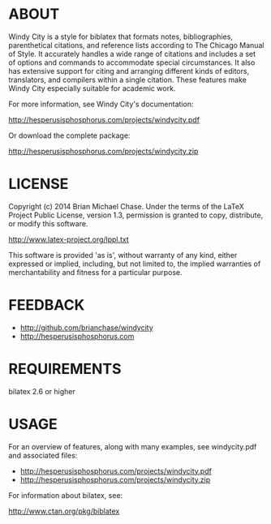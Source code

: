 # ABOUT

Windy City is a style for biblatex that formats notes, bibliographies,
parenthetical citations, and reference lists according to The
Chicago Manual of Style. It accurately handles a wide range of
citations and includes a set of options and commands to accommodate
special circumstances. It also has extensive support for citing and
arranging different kinds of editors, translators, and compilers
within a single citation. These features make Windy City especially
suitable for academic work.

For more information, see Windy City's documentation:

http://hesperusisphosphorus.com/projects/windycity.pdf

Or download the complete package:

http://hesperusisphosphorus.com/projects/windycity.zip

# LICENSE

Copyright (c) 2014 Brian Michael Chase. Under the terms of the LaTeX
Project Public License, version 1.3, permission is granted to copy,
distribute, or modify this software.

http://www.latex-project.org/lppl.txt

This software is provided 'as is', without warranty of any kind,
either expressed or implied, including, but not limited to, the
implied warranties of merchantability and fitness for a particular
purpose.

# FEEDBACK

* http://github.com/brianchase/windycity
* http://hesperusisphosphorus.com

# REQUIREMENTS

bilatex 2.6 or higher

# USAGE

For an overview of features, along with many examples, see
windycity.pdf and associated files:

* http://hesperusisphosphorus.com/projects/windycity.pdf
* http://hesperusisphosphorus.com/projects/windycity.zip

For information about bilatex, see:

http://www.ctan.org/pkg/biblatex
